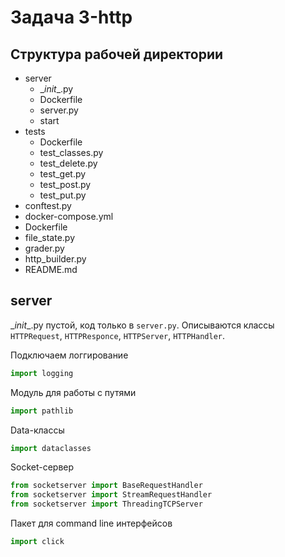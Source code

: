 # Задача 3-http

## Структура рабочей директории

- server
  - \__init__.py
  - Dockerfile
  - server.py
  - start 
- tests
  - Dockerfile
  - test_classes.py
  - test_delete.py
  - test_get.py
  - test_post.py
  - test_put.py
- conftest.py
- docker-compose.yml
- Dockerfile
- file_state.py
- grader.py
- http_builder.py
- README.md

## server

\__init__.py пустой, код только в `server.py`. Описываются классы `HTTPRequest`, `HTTPResponce`, `HTTPServer`, `HTTPHandler`.

Подключаем логгирование
```python
import logging
```
Модуль для работы с путями
```python
import pathlib
```
Data-классы
```python
import dataclasses
```
Socket-сервер
```python
from socketserver import BaseRequestHandler
from socketserver import StreamRequestHandler
from socketserver import ThreadingTCPServer
```
Пакет для command line интерфейсов
```python
import click
```

